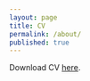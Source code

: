 ```yaml
---
layout: page
title: CV
permalink: /about/
published: true
---
```



Download CV [here](https://docs.google.com/document/d/1wCFB9jt1FRuBrI8ZJZDdaYf504hR44Qq34nAXxMuBZM/edit?usp=sharing).
